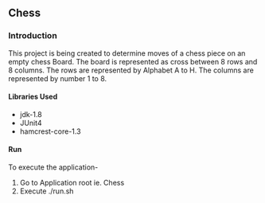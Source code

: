 ## Chess
### Introduction
This project is being created to determine moves of a chess piece on an empty chess Board.
The board is represented as cross between 8 rows and 8 columns. The rows are represented by Alphabet A to H. 
The columns are represented by number 1 to 8.

#### Libraries Used
* jdk-1.8
* JUnit4
* hamcrest-core-1.3

#### Run
To execute the application-
1. Go to Application root ie. Chess
2. Execute ./run.sh
